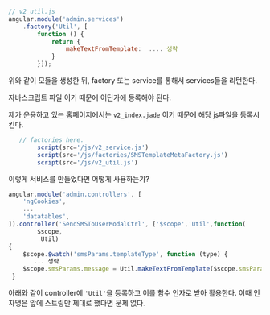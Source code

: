 ```javascript
// v2_util.js
angular.module('admin.services')
    .factory('Util', [
        function () {
            return {
                makeTextFromTemplate:  .... 생략
            }
        }]);
```

위와 같이 모듈을 생성한 뒤, factory 또는 service를 통해서 services들을 리턴한다.

자바스크립트 파일 이기 때문에 어딘가에 등록해야 된다.

제가 운용하고 있는 홈페이지에서는 `v2_index.jade` 이기 때문에 해당 js파일을 등록시킨다.

```javascript
   // factories here.
        script(src='/js/v2_service.js')
        script(src='/js/factories/SMSTemplateMetaFactory.js')
        script(src='/js/v2_util.js')
```



이렇게 서비스를 만들었다면 어떻게 사용하는가?

```javascript
angular.module('admin.controllers', [
    'ngCookies',
    ...
    'datatables',
]).controller('SendSMSToUserModalCtrl', ['$scope','Util',function(
        $scope,
         Util)
{
    $scope.$watch('smsParams.templateType', function (type) {
       ... 생략
	$scope.smsParams.message = Util.makeTextFromTemplate($scope.smsParams.templateType, selectedEstimation, $scope.templates);
 }
```



아래와 같이 controller에 ` 'Util' `을 등록하고 이를 함수 인자로 받아 활용한다. 이때 인자명은 앞에 스트링만 제대로 했다면 문제 없다.
